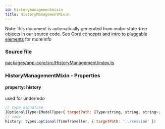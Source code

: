 ```yaml
---
id: historymanagementmixin
title: HistoryManagementMixin
---
```


Note: this document is automatically generated from mobx-state-tree objects in
our source code. See
[Core concepts and intro to pluggable elements](/docs/developer_guide/) for more
info

### Source file

[packages/app-core/src/HistoryManagement/index.ts](https://github.com/GMOD/jbrowse-components/blob/main/packages/app-core/src/HistoryManagement/index.ts)

### HistoryManagementMixin - Properties

#### property: history

used for undo/redo

```js
// type signature
IOptionalIType<IModelType<{ targetPath: IType<string, string, string>; undoIdx: IType<number, number, number>; }, { history: unknown[]; notTrackingUndo: boolean; } & { readonly canRedo: boolean; readonly canUndo: boolean; } & { ...; }, _NotCustomized, _NotCustomized>, [...]>
// code
history: types.optional(TimeTraveller, { targetPath: '../session' })
```
